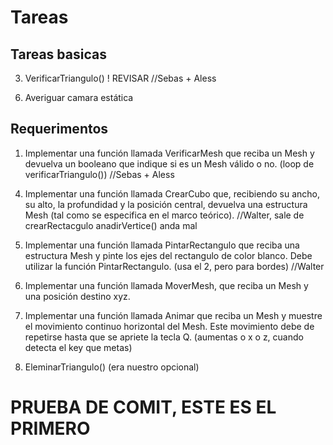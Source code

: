 # Tareas

## Tareas basicas

<!-- 1. Git funcional -->

<!-- 2. AñadirTriangulo() ! REVISAR //Sebas -->

3. VerificarTriangulo() ! REVISAR //Sebas + Aless

<!-- 4. getters y setters a las clases //walter -->

<!-- 5. constructores //walter -->

6. Averiguar camara estática

## Requerimentos

1. Implementar una función llamada VerificarMesh que reciba un Mesh y devuelva un booleano
que indique si es un Mesh válido o no. (loop de verificarTriangulo()) //Sebas + Aless

<!-- 
2. Implementar una función llamada PintarTriangulo que reciba un Mesh y pinta los bordes del
rectángulo. (con drawline, mandas un punter oa un mesh especifico y pinte las lineas de ese mesh que es solo un triangulo) //Jaime -->

<!-- 3. Implementar una función llamada CrearRectangulo que, recibiendo su ancho, su alto y la
posición devuelva una estructura Mesh (tal como se especifica en el marco teórico). -->

4. Implementar una función llamada CrearCubo que, recibiendo su ancho, su alto, la profundidad y
la posición central, devuelva una estructura Mesh (tal como se especifica en el marco teórico). //Walter, sale de crearRectacgulo anadirVertice() anda mal

5. Implementar una función llamada PintarRectangulo que reciba una estructura Mesh y pinte los
ejes del rectangulo de color blanco. Debe utilizar la función PintarRectangulo. (usa el 2, pero para bordes) //Walter

6. Implementar una función llamada MoverMesh, que reciba un Mesh y una posición destino xyz.

7. Implementar una función llamada Animar que reciba un Mesh y muestre el movimiento
continuo horizontal del Mesh. Este movimiento debe de repetirse hasta que se apriete la tecla Q. (aumentas o x o z, cuando detecta el key que metas)

8. EleminarTriangulo() (era nuestro opcional)

# PRUEBA DE COMIT, ESTE ES EL PRIMERO
